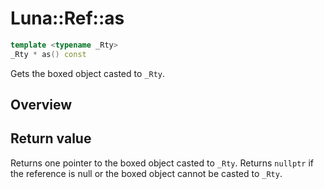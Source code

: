 # Luna::Ref::as

```c++
template <typename _Rty>
_Rty * as() const
```

Gets the boxed object casted to `_Rty`. 

## Overview


## Return value
Returns one pointer to the boxed object casted to `_Rty`. Returns `nullptr` if the reference is null or the boxed object cannot be casted to `_Rty`. 

